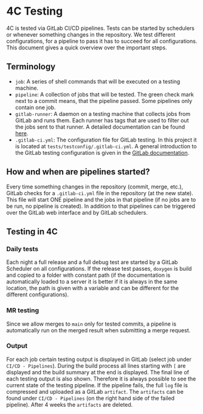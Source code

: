 # 4C Testing

4C is tested via GitLab CI/CD pipelines. Tests can be started by schedulers or whenever something changes in the
repository. We test different configurations, for a pipeline to pass it has to succeed for all configurations. This
document gives a quick overview over the important steps.

## Terminology

- `job`: A series of shell commands that will be executed on a testing machine.
- `pipeline`: A collection of jobs that will be tested. The green check mark next to a commit means, that the pipeline
  passed. Some pipelines only contain one job.
- `gitlab-runner`: A daemon on a testing machine that collects jobs from GitLab and runs them. Each runner has tags that
  are used to filter out the jobs sent to that runner. A detailed documentation can be
  found [here](https://docs.gitlab.com/runner/configuration/advanced-configuration.html).
- `.gitlab-ci.yml`: The configuration file for GitLab testing. In this project it is located
  at `tests/testconfig/.gitlab-ci.yml`. A general introduction to the GitLab testing configuration is given in
  the [GitLab documentation](https://docs.gitlab.com/ee/ci/yaml/).

## How and when are pipelines started?

Every time something changes in the repository (commit, merge, etc.), GitLab checks for a `.gitlab-ci.yml` file in the
repository (at the new state). This file will start ONE pipeline and the jobs in that pipeline (if no jobs are to be
run, no pipeline is created). In addition to that pipelines can be triggered over the GitLab web interface and by GitLab
schedulers.

## Testing in 4C

### Daily tests

Each night a full release and a full debug test are started by a GitLab Scheduler on all configurations. If the release
test passes, `doxygen` is build and copied to a folder with constant path (if the documentation is automatically loaded
to a server it is better if it is always in the same location, the path is given with a variable and can be different
for the different configurations).

### MR testing

Since we allow merges to `main` only for tested commits, a pipeline is automatically run on the merged result when
submitting a merge request.

### Output

For each job certain testing output is displayed in GitLab (select job under `CI/CD - Pipelines`).
During the build process all lines starting with `[` are displayed and the build summary at the end is displayed.
The final line of each testing output is also shown.
Therefore it is always possible to see the current state of the testing pipeline.
If the pipeline fails, the full `log` file is compressed and uploaded as a GitLab `artifact`.
The `artifacts` can be found under `CI/CD - Pipelines` (on the right hand side of the failed pipeline).
After 4 weeks the `artifacts` are deleted.
